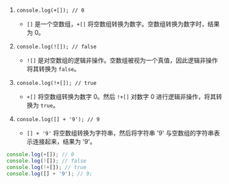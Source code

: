 1. `console.log(+[]); // 0`
   - `[]` 是一个空数组，`+[]` 将空数组转换为数字。空数组转换为数字时，结果为 0。

2. `console.log(![]); // false`
   - `![]` 是对空数组的逻辑非操作。空数组被视为一个真值，因此逻辑非操作将其转换为 `false`。

3. `console.log(!+[]); // true`
   - `+[]` 将空数组转换为数字 0。然后 `!+[]` 对数字 0 进行逻辑非操作，将其转换为 `true`。

4. `console.log([] + '9'); // 9`
   - `[] + '9'` 将空数组转换为字符串，然后将字符串 '9' 与空数组的字符串表示连接起来，结果为 '9'。


```js
console.log(+[]); // 0
console.log(![]); // false
console.log(!+[]); // true
console.log([] + '9'); // 9;
```

